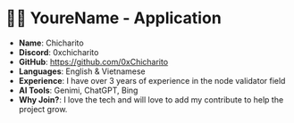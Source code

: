 #  🧑‍💻 YoureName - Application

- **Name**: Chicharito 
- **Discord**: 0xchicharito
- **GitHub**: https://github.com/0xChicharito
- **Languages**: English & Vietnamese
- **Experience**: I have over 3 years of experience in the node validator field 
- **AI Tools**: Genimi, ChatGPT, Bing
- **Why Join?**: I love the tech and will love to add my contribute to help the project grow.
